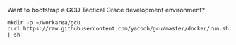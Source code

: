 Want to bootstrap a GCU Tactical Grace development environment?

```
mkdir -p ~/workarea/gcu
curl https://raw.githubusercontent.com/yacoob/gcu/master/docker/run.sh | sh
```
